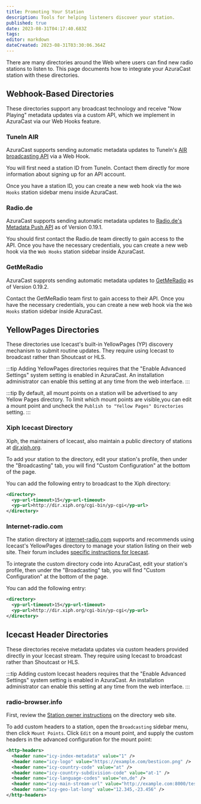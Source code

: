```yaml
---
title: Promoting Your Station
description: Tools for helping listeners discover your station.
published: true
date: 2023-08-31T04:17:40.683Z
tags: 
editor: markdown
dateCreated: 2023-08-31T03:30:06.364Z
---
```


There are many directories around the Web where users can find new radio stations to listen to. This page documents how to integrate your AzuraCast station with these directories.

## Webhook-Based Directories

These directories support any broadcast technology and receive "Now Playing" metadata updates via a custom API, which we implement in AzuraCast via our Web Hooks feature.

### TuneIn AIR

AzuraCast supports sending automatic metadata updates to TuneIn's [AIR broadcasting API](https://tunein.com/broadcasters/api/) via a Web Hook.

You will first need a station ID from TuneIn. Contact them directly for more information about signing up for an API account.

Once you have a station ID, you can create a new web hook via the `Web Hooks` station sidebar menu inside AzuraCast.

### Radio.de

AzuraCast supports sending automatic metadata updates to [Radio.de's Metadata Push API](https://corporate.radio.de/sender/) as of Version 0.19.1.

You should first contact the Radio.de team directly to gain access to the API. Once you have the necessary credentials, you can create a new web hook via the `Web Hooks` station sidebar inside AzuraCast.

### GetMeRadio

AzuraCast supprots sending automatic metadata updates to [GetMeRadio](https://my.getmeradio.com) as of Version 0.19.2.

Contact the GetMeRadio team first to gain access to their API. Once you have the necessary credentials, you can create a new web hook via the `Web Hooks` station sidebar inside AzuraCast.

## YellowPages Directories

These directories use Icecast's built-in YellowPages (YP) discovery mechanism to submit routine updates. They require using Icecast to broadcast rather than Shoutcast or HLS.

:::tip
Adding YellowPages directories requires that the "Enable Advanced Settings" system setting is enabled in AzuraCast. An installation administrator can enable this setting at any time from the web interface.
:::

:::tip
By default, all mount points on a station will be advertised to any Yellow Pages directory. To limit which mount points are visible,you can edit a mount point and uncheck the `Publish to "Yellow Pages" Directories` setting.
:::

### Xiph Icecast Directory

Xiph, the maintainers of Icecast, also maintain a public directory of stations at [dir.xiph.org](https://dir.xiph.org/).

To add your station to the directory, edit your station's profile, then under the "Broadcasting" tab, you will find "Custom Configuration" at the bottom of the page.

You can add the following entry to broadcast to the Xiph directory:

```xml
<directory>
  <yp-url-timeout>15</yp-url-timeout>
  <yp-url>http://dir.xiph.org/cgi-bin/yp-cgi</yp-url>
</directory>
```

### Internet-radio.com

The station directory at [internet-radio.com](https://www.internet-radio.com/) supports and recommends using Icecast's YellowPages directory to manage your station listing on their web site. Their forum includes [specific instructions for Icecast](https://www.internet-radio.com/community/threads/icecast-server-yp-directory-settings.22223/).

To integrate the custom directory code into AzuraCast, edit your station's profile, then under the "Broadcasting" tab, you will find "Custom Configuration" at the bottom of the page.

You can add the following entry:

```xml
<directory>
  <yp-url-timeout>15</yp-url-timeout>
  <yp-url>http://dir.xiph.org/cgi-bin/yp-cgi</yp-url>
</directory>
```

## Icecast Header Directories

These directories receive metadata updates via custom headers provided directly in your Icecast stream. They require using Icecast to broadcast rather than Shoutcast or HLS.

:::tip
Adding custom Icecast headers requires that the "Enable Advanced Settings" system setting is enabled in AzuraCast. An installation administrator can enable this setting at any time from the web interface.
:::

### radio-browser.info

First, review the [Station owner instructions](https://www.radio-browser.info/owners) on the directory web site.

To add custom headers to a station, open the `Broadcasting` sidebar menu, then click `Mount Points`. Click `Edit` on a mount point, and supply the custom headers in the advanced configuration for the mount point:

```xml
<http-headers>
  <header name="icy-index-metadata" value="1" />
  <header name="icy-logo" value="https://example.com/besticon.png" />
  <header name="icy-country-code" value="at" />
  <header name="icy-country-subdivision-code" value="at-1" />
  <header name="icy-language-codes" value="en,de" />
  <header name="icy-main-stream-url" value="http://example.com:8000/teststream" />
  <header name="icy-geo-lat-long" value="12.345,-23.456" />
</http-headers>
```
